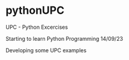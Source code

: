 # pythonUPC
UPC - Python Excercises

Starting to learn Python Programming 14/09/23

Developing some UPC examples
